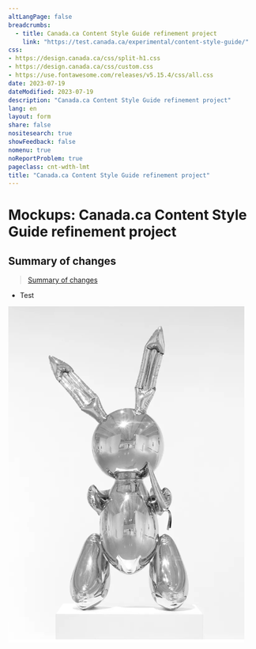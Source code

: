 ```yaml
---
altLangPage: false
breadcrumbs:
  - title: Canada.ca Content Style Guide refinement project
    link: "https://test.canada.ca/experimental/content-style-guide/"
css:
- https://design.canada.ca/css/split-h1.css
- https://design.canada.ca/css/custom.css
- https://use.fontawesome.com/releases/v5.15.4/css/all.css
date: 2023-07-19
dateModified: 2023-07-19
description: "Canada.ca Content Style Guide refinement project"
lang: en
layout: form
share: false
nositesearch: true
showFeedback: false
nomenu: true
noReportProblem: true
pageclass: cnt-wdth-lmt
title: "Canada.ca Content Style Guide refinement project"
---
```

<div class="row">
  <div class="col-md-8">
    <h1 property="name" id="wb-cont" dir="ltr"><span class="stacked"><span>Mockups</span>: <span>Canada.ca Content Style Guide refinement project</span></span></h1>
    <h2 class="h3 mrgn-tp-lg">Summary of changes</h2>
    <blockquote class="trello-card"><a href="https://trello.com/c/z9U4HVsP">Summary of changes</a></blockquote>
    <ul>
      <li>Test</li>
    </ul>
  </div>
  <div class="col-md-4">
    <div><img src="./../images/bunny28.png" alt="" class="img-responsive mrgn-tp-lg"></div>
  </div>
</div>
